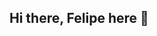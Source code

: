 ## Hi there, Felipe here 👋

<!--
**siluk00/siluk00** is a ✨ _special_ ✨ repository because its `README.md` (this file) appears on your GitHub profile.

- 💻 I'm using golang as my main language it's been a year with focus on distributed systems
- 🔭 I’m currently working on a Task Scheduler project (maybe this will turn to an operating system someday)
- 🌱 I’m currently learning web architectures and Rust
- 🧩 I'm a mathematics enthusiast (category theory, algebraic topology and homological algebra)

